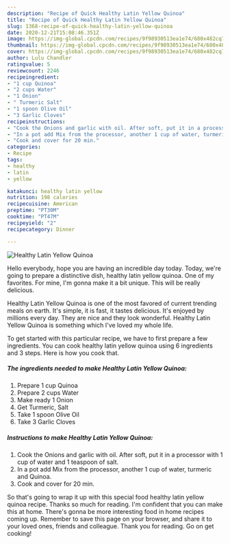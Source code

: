 ```yaml
---
description: "Recipe of Quick Healthy Latin Yellow Quinoa"
title: "Recipe of Quick Healthy Latin Yellow Quinoa"
slug: 1368-recipe-of-quick-healthy-latin-yellow-quinoa
date: 2020-12-21T15:08:46.351Z
image: https://img-global.cpcdn.com/recipes/9f98930513ea1e74/680x482cq70/healthy-latin-yellow-quinoa-recipe-main-photo.jpg
thumbnail: https://img-global.cpcdn.com/recipes/9f98930513ea1e74/680x482cq70/healthy-latin-yellow-quinoa-recipe-main-photo.jpg
cover: https://img-global.cpcdn.com/recipes/9f98930513ea1e74/680x482cq70/healthy-latin-yellow-quinoa-recipe-main-photo.jpg
author: Lulu Chandler
ratingvalue: 5
reviewcount: 2246
recipeingredient:
- "1 cup Quinoa"
- "2 cups Water"
- "1 Onion"
- " Turmeric Salt"
- "1 spoon Olive Oil"
- "3 Garlic Cloves"
recipeinstructions:
- "Cook the Onions and garlic with oil. After soft, put it in a processor with 1 cup of water and 1 teaspoon of salt."
- "In a pot add Mix from the processor, another 1 cup of water, turmeric and Quinoa."
- "Cook and cover for 20 min."
categories:
- Recipe
tags:
- healthy
- latin
- yellow

katakunci: healthy latin yellow 
nutrition: 198 calories
recipecuisine: American
preptime: "PT30M"
cooktime: "PT47M"
recipeyield: "2"
recipecategory: Dinner

---
```



![Healthy Latin Yellow Quinoa](https://img-global.cpcdn.com/recipes/9f98930513ea1e74/680x482cq70/healthy-latin-yellow-quinoa-recipe-main-photo.jpg)

Hello everybody, hope you are having an incredible day today. Today, we're going to prepare a distinctive dish, healthy latin yellow quinoa. One of my favorites. For mine, I'm gonna make it a bit unique. This will be really delicious.

Healthy Latin Yellow Quinoa is one of the most favored of current trending meals on earth. It's simple, it is fast, it tastes delicious. It's enjoyed by millions every day. They are nice and they look wonderful. Healthy Latin Yellow Quinoa is something which I've loved my whole life.




To get started with this particular recipe, we have to first prepare a few ingredients. You can cook healthy latin yellow quinoa using 6 ingredients and 3 steps. Here is how you cook that.

<!--inarticleads1-->

##### The ingredients needed to make Healthy Latin Yellow Quinoa:

1. Prepare 1 cup Quinoa
1. Prepare 2 cups Water
1. Make ready 1 Onion
1. Get  Turmeric, Salt
1. Take 1 spoon Olive Oil
1. Take 3 Garlic Cloves




<!--inarticleads2-->

##### Instructions to make Healthy Latin Yellow Quinoa:

1. Cook the Onions and garlic with oil. After soft, put it in a processor with 1 cup of water and 1 teaspoon of salt.
1. In a pot add Mix from the processor, another 1 cup of water, turmeric and Quinoa.
1. Cook and cover for 20 min.




So that's going to wrap it up with this special food healthy latin yellow quinoa recipe. Thanks so much for reading. I'm confident that you can make this at home. There's gonna be more interesting food in home recipes coming up. Remember to save this page on your browser, and share it to your loved ones, friends and colleague. Thank you for reading. Go on get cooking!
